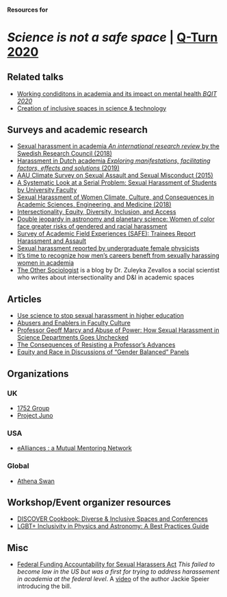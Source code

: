 #### Resources for
# _Science is not a safe space_ | [Q-Turn 2020](https://www.q-turn.org/)

## Related talks

- [Working condiditons in academia and its impact on mental health _BQIT 2020_](https://www.youtube.com/watch?v=kxRyIW8JjPU)
- [Creation of inclusive spaces in science & technology](https://www.youtube.com/watch?v=L0HGkQ_OXwY)

## Surveys and academic research

- [Sexual harassment in academia _An international research review_ by the Swedish Research Council (2018)](https://www.superaproject.eu/wp-content/uploads/2018/12/Sexual-harassment-in-academia_VR_2018.pdf)
- [Harassment in Dutch academia _Exploring manifestations, facilitating factors, effects and solutions_ (2019)](https://www.lnvh.nl/uploads/moxiemanager/LNVH_rapport__lsquo_Harassment_in_Dutch_academia__Exploring_manifestations__facilitating_factors__effects_and_solutions_rsquo_.pdf)
- [AAU Climate Survey on Sexual Assault and Sexual Misconduct (2015)](https://www.aau.edu/key-issues/aau-climate-survey-sexual-assault-and-sexual-misconduct-2015)
- [A Systematic Look at a Serial Problem: Sexual Harassment of Students by University Faculty](https://papers.ssrn.com/sol3/papers.cfm?abstract_id=2971447)
- [Sexual Harassment of Women Climate, Culture, and Consequences in Academic Sciences, Engineering, and Medicine (2018)](https://www.nap.edu/catalog/24994/sexual-harassment-of-women-climate-culture-and-consequences-in-academic)
- [Intersectionality, Equity, Diversity, Inclusion, and Access](https://othersociologist.com/intersectionality-equity-diversity/)
- [Double jeopardy in astronomy and planetary science: Women of color face greater risks of gendered and racial harassment](https://agupubs.onlinelibrary.wiley.com/doi/pdf/10.1002/2017JE005256@10.1002/(ISSN)1944-9208.COMPL1)
- [Survey of Academic Field Experiences (SAFE): Trainees Report Harassment and Assault](https://journals.plos.org/plosone/article?id=10.1371/journal.pone.0102172&xid=17259,15700002,15700021,15700124,15700149,15700168,15700173,15700186,15700201)
- [Sexual harassment reported by undergraduate female physicists](https://journals.aps.org/prper/pdf/10.1103/PhysRevPhysEducRes.15.010121)
- [It’s time to recognize how men’s careers beneft from sexually harassing women in academia](https://hugeog.com/wp-content/uploads/2019/06/HG_Vol-12_No1_2019_ch11.pdf)
- [The Other Sociologist](https://othersociologist.com/) is a blog by Dr. Zuleyka Zevallos a social scientist who writes about intersectionality and D&I in academic spaces

## Articles

- [Use science to stop sexual harassment in higher education](https://www.pnas.org/content/pnas/117/37/22614.full.pdf)
- [Abusers and Enablers in Faculty Culture](https://www.chronicle.com/article/abusers-and-enablers-in-faculty-culture/)
- [Professor Geoff Marcy and Abuse of Power: How Sexual Harassment in Science Departments Goes Unchecked](https://www.themarysue.com/harassment-science-departments/)
- [The Consequences of Resisting a Professor’s Advances](https://the-toast.net/2016/03/23/the-consequences-of-resisting-a-professors-advances/)
- [Equity and Race in Discussions of “Gender Balanced” Panels](https://othersociologist.com/2017/06/19/equity-race-discussions-gender-balance-panels/#more-11003)

## Organizations

### UK

- [1752 Group](https://1752group.com/) 
- [Project Juno](https://www.iop.org/about/IOP-diversity-inclusion/project-juno)

### USA

- [eAlliances : a Mutual Mentoring Network](https://ealliances.aapt.org/about.cfm)

### Global
- [Athena Swan](https://www.advance-he.ac.uk/equality-charters/athena-swan-charter#what-is)


## Workshop/Event organizer resources
- [DISCOVER Cookbook: Diverse & Inclusive Spaces and Conferences](https://discover-cookbook.github.io/)
- [LGBT+ Inclusivity in Physics and Astronomy: A Best Practices Guide](https://arxiv.org/abs/1804.08406)

## Misc

- [Federal Funding Accountability for Sexual Harassers Act](https://www.congress.gov/bill/114th-congress/house-bill/6161) _This failed to become law in the US but was a first for trying to address harassement in academia at the federal level_. A [video](https://www.youtube.com/watch?v=wE4XhpAcG74) of the author Jackie Speier introducing the bill.

